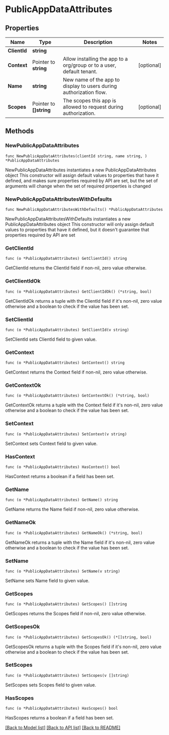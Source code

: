 # PublicAppDataAttributes

## Properties

Name | Type | Description | Notes
------------ | ------------- | ------------- | -------------
**ClientId** | **string** |  | 
**Context** | Pointer to **string** | Allow installing the app to a org/group or to a user, default tenant. | [optional] 
**Name** | **string** | New name of the app to display to users during authorization flow. | 
**Scopes** | Pointer to **[]string** | The scopes this app is allowed to request during authorization. | [optional] 

## Methods

### NewPublicAppDataAttributes

`func NewPublicAppDataAttributes(clientId string, name string, ) *PublicAppDataAttributes`

NewPublicAppDataAttributes instantiates a new PublicAppDataAttributes object
This constructor will assign default values to properties that have it defined,
and makes sure properties required by API are set, but the set of arguments
will change when the set of required properties is changed

### NewPublicAppDataAttributesWithDefaults

`func NewPublicAppDataAttributesWithDefaults() *PublicAppDataAttributes`

NewPublicAppDataAttributesWithDefaults instantiates a new PublicAppDataAttributes object
This constructor will only assign default values to properties that have it defined,
but it doesn't guarantee that properties required by API are set

### GetClientId

`func (o *PublicAppDataAttributes) GetClientId() string`

GetClientId returns the ClientId field if non-nil, zero value otherwise.

### GetClientIdOk

`func (o *PublicAppDataAttributes) GetClientIdOk() (*string, bool)`

GetClientIdOk returns a tuple with the ClientId field if it's non-nil, zero value otherwise
and a boolean to check if the value has been set.

### SetClientId

`func (o *PublicAppDataAttributes) SetClientId(v string)`

SetClientId sets ClientId field to given value.


### GetContext

`func (o *PublicAppDataAttributes) GetContext() string`

GetContext returns the Context field if non-nil, zero value otherwise.

### GetContextOk

`func (o *PublicAppDataAttributes) GetContextOk() (*string, bool)`

GetContextOk returns a tuple with the Context field if it's non-nil, zero value otherwise
and a boolean to check if the value has been set.

### SetContext

`func (o *PublicAppDataAttributes) SetContext(v string)`

SetContext sets Context field to given value.

### HasContext

`func (o *PublicAppDataAttributes) HasContext() bool`

HasContext returns a boolean if a field has been set.

### GetName

`func (o *PublicAppDataAttributes) GetName() string`

GetName returns the Name field if non-nil, zero value otherwise.

### GetNameOk

`func (o *PublicAppDataAttributes) GetNameOk() (*string, bool)`

GetNameOk returns a tuple with the Name field if it's non-nil, zero value otherwise
and a boolean to check if the value has been set.

### SetName

`func (o *PublicAppDataAttributes) SetName(v string)`

SetName sets Name field to given value.


### GetScopes

`func (o *PublicAppDataAttributes) GetScopes() []string`

GetScopes returns the Scopes field if non-nil, zero value otherwise.

### GetScopesOk

`func (o *PublicAppDataAttributes) GetScopesOk() (*[]string, bool)`

GetScopesOk returns a tuple with the Scopes field if it's non-nil, zero value otherwise
and a boolean to check if the value has been set.

### SetScopes

`func (o *PublicAppDataAttributes) SetScopes(v []string)`

SetScopes sets Scopes field to given value.

### HasScopes

`func (o *PublicAppDataAttributes) HasScopes() bool`

HasScopes returns a boolean if a field has been set.


[[Back to Model list]](../README.md#documentation-for-models) [[Back to API list]](../README.md#documentation-for-api-endpoints) [[Back to README]](../README.md)


